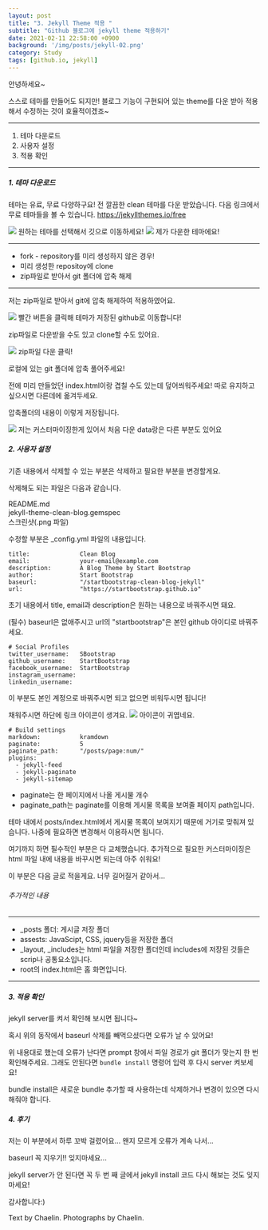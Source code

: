 ```yaml
---
layout: post
title: "3. Jekyll Theme 적용 "
subtitle: "Github 블로그에 jekyll theme 적용하기"
date: 2021-02-11 22:58:00 +0900
background: '/img/posts/jekyll-02.png'
category: Study
tags: [github.io, jekyll]
---
```


안녕하세요~

스스로 테마를 만들어도 되지만! 블로그 기능이 구현되어 있는 theme를 다운 받아 적용해서 수정하는 것이 효율적이겠죠~

*****

1. 테마 다운로드
2. 사용자 설정
3. 적용 확인

*****

##### 1. 테마 다운로드
테마는 유료, 무료 다양하구요! 전 깔끔한 clean 테마를 다운 받았습니다. 다음 링크에서 무료 테마들을 볼 수 있습니다. 
<a class="hight-block" href="https://jekyllthemes.io/free">https://jekyllthemes.io/free</a>

<img class="img-fluid" src="/img/posts/inPost/jekyll-03-01.png">
<span class="caption text-muted">원하는 테마를 선택해서 깃으로 이동하세요!</span>

<img class="img-fluid" src="/img/posts/inPost/jekyll-03-02.png">
<span class="caption text-muted">제가 다운한 테마에요!</span>

*****

* fork - repository를 미리 생성하지 않은 경우!
* 미리 생성한 repositoy에 clone
* zip파일로 받아서 git 폴더에 압축 해제

*****

저는 zip파일로 받아서 git에 압축 해제하여 적용하였어요.

<img class="img-fluid" src="/img/posts/inPost/jekyll-03-03.png">
<span class="caption text-muted">빨간 버튼을 클릭해 테마가 저장된 github로 이동합니다!</span>

zip파일로 다운받을 수도 있고 clone할 수도 있어요.

<img class="img-fluid" src="/img/posts/inPost/jekyll-03-04.png">
<span class="caption text-muted">zip파일 다운 클릭!</span>

로컬에 있는 git 폴더에 압축 풀어주세요!

전에 미리 만들었던 index.html이랑 겹칠 수도 있는데 덮어씌워주세요! 따로 유지하고 싶으시면 다른데에 옮겨두세요.

압축폴더의 내용이 이렇게 저장됩니다.

<img class="img-fluid" src="/img/posts/inPost/jekyll-03-05.png">
<span class="caption text-muted">저는 커스터마이징한게 있어서 처음 다운 data랑은 다른 부분도 있어요</span>

##### 2. 사용자 설정
기존 내용에서 삭제할 수 있는 부분은 삭제하고 필요한 부분을 변경할게요.

삭제해도 되는 파일은 다음과 같습니다.
<p class="hight-block">README.md<br/>jekyll-theme-clean-blog.gemspec<br/>스크린샷(.png 파일)</p>

수정할 부분은 _config.yml 파일의 내용입니다.

```
title:              Clean Blog
email:              your-email@example.com
description:        A Blog Theme by Start Bootstrap
author:             Start Bootstrap
baseurl:            "/startbootstrap-clean-blog-jekyll"
url:                "https://startbootstrap.github.io"
```

초기 내용에서 title, email과 description은 원하는 내용으로 바꿔주시면 돼요.


(필수) baseurl은 없애주시고 url의 "startbootstrap"은 본인 github 아이디로 바꿔주세요.

```
# Social Profiles
twitter_username:   SBootstrap
github_username:    StartBootstrap
facebook_username:  StartBootstrap
instagram_username:  
linkedin_username:
```

이 부분도 본인 계정으로 바꿔주시면 되고 없으면 비워두시면 됩니다!

채워주시면 하단에 링크 아이콘이 생겨요. 
<img class="img-fluid" src="/img/posts/inPost/jekyll-03-06.png">
<span class="caption text-muted">아이콘이 귀엽네요.</span>

```
# Build settings
markdown:           kramdown
paginate:           5
paginate_path:      "/posts/page:num/"
plugins:
  - jekyll-feed
  - jekyll-paginate
  - jekyll-sitemap 
```

- paginate는 한 페이지에서 나올 게시물 개수
- paginate_path는 paginate를 이용해 게시물 목록을 보여줄 페이지 path입니다.

테마 내에서 posts/index.html에서 게시물 목록이 보여지기 때문에 거기로 맞춰져 있습니다.   나중에 필요하면 변경해서 이용하시면 됩니다.

여기까지 하면 필수적인 부분은 다 교체했습니다. 추가적으로 필요한 커스터마이징은 html 파일 내에 내용을 바꾸시면 되는데 아주 쉬워요!

이 부분은 다음 글로 적을게요. 너무 길어질거 같아서...

###### 추가적인 내용

*****

* _posts 폴더: 게시글 저장 폴더 
* assests: JavaScipt, CSS, jquery등을 저장한 폴더
* _layout, _includes는 html 파일을 저장한 폴더인데 includes에 저장된 것들은 scrip나 공통요소입니다.
* root의 index.html은 홈 화면입니다.

*****

##### 3. 적용 확인
jekyll server를 켜서 확인해 보시면 됩니다~

혹시 위의 동작에서 baseurl 삭제를 빼먹으셨다면 오류가 날 수 있어요!

위 내용대로 했는데 오류가 난다면 prompt 창에서 파일 경로가 git 폴더가 맞는지 한 번 확인해주세요. 그래도 안된다면 ```bundle install``` 명령어 입력 후 다시 server 켜보세요! 

bundle install은 새로운 bundle 추가할 때 사용하는데 삭제하거나 변경이 있으면 다시 해줘야 합니다.

<h5>4. 후기</h5>
저는 이 부분에서 하루 꼬박 걸렸어요... 왠지 모르게 오류가 계속 나서...

baseurl 꼭 지우기!! 잊지마세요...

jekyll server가 안 된다면 꼭 두 번 째 글에서 jekyll install 코드 다시 해보는 것도 잊지마세요!

감사합니다:)

<p class = "placeholder">Text by Chaelin. Photographs by Chaelin.</p>